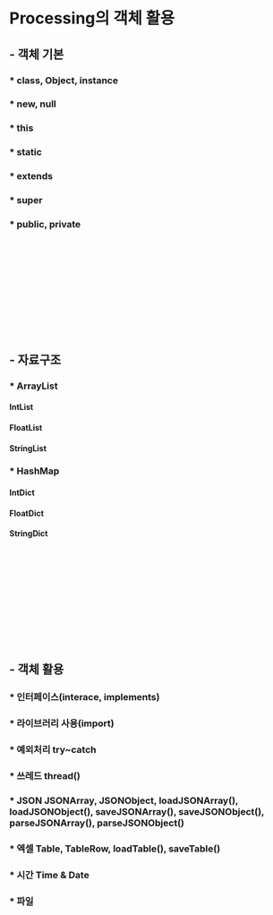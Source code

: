 # Processing의 객체 활용

## - 객체 기본

### * class, Object, instance
### * new, null
### * this
### * static
### * extends
### * super
### * public, private

<br><br><br><br><br>
<br><br><br><br><br>

## - 자료구조
### * ArrayList
#### IntList
#### FloatList
#### StringList

### * HashMap
#### IntDict
#### FloatDict
#### StringDict


<br><br><br><br><br>
<br><br><br><br><br>

## - 객체 활용
### * 인터페이스(interace, implements)
### * 라이브러리 사용(import)
### * 예외처리 try~catch
### * 쓰레드 thread()
### * JSON JSONArray, JSONObject, loadJSONArray(), loadJSONObject(), saveJSONArray(), saveJSONObject(), parseJSONArray(), parseJSONObject()
### * 엑셀 Table, TableRow, loadTable(), saveTable()
### * 시간 Time & Date
### * 파일